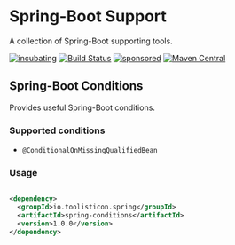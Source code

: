 # Spring-Boot Support

A collection of Spring-Boot supporting tools.

[![incubating](https://img.shields.io/badge/lifecycle-INCUBATING-orange.svg)](https://github.com/holisticon#open-source-lifecycle)
[![Build Status](https://github.com/toolisticon/spring-conditions/workflows/Development%20branches/badge.svg)](https://github.com/toolisticon/spring-conditions/actions)
[![sponsored](https://img.shields.io/badge/sponsoredBy-Holisticon-RED.svg)](https://holisticon.de/)
[![Maven Central](https://maven-badges.herokuapp.com/maven-central/io.toolisticon.spring/spring-conditions/badge.svg)](https://maven-badges.herokuapp.com/maven-central/io.toolisticon.spring/spring-conditions)

## Spring-Boot Conditions

Provides useful Spring-Boot conditions.

### Supported conditions

- `@ConditionalOnMissingQualifiedBean`

### Usage

```xml

<dependency>
  <groupId>io.toolisticon.spring</groupId>
  <artifactId>spring-conditions</artifactId>
  <version>1.0.0</version>
</dependency>

```
